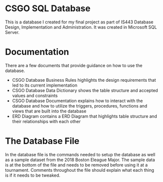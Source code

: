 # CSGO SQL Database





This is a database I created for my final project as part of IS443 Database Design, Implementation and Administration. It was created in Microsoft SQL Server.

# Documentation
There are a few documents that provide guidance on how to use the database.
- CSGO Database Business Rules highlights the design requirements that led to its current implementation  
- CSGO Database Data Dictionary shows the table structure and accepted values and constraints
- CSGO Database Documentation explains how to interact with the database and how to utilize the triggers, procedures, functions and views that are built into the database
- ERD Diagram contains a ERD Diagram that highlights table structure and their relationships with each other


# The Database File
In the database file is the commands needed to setup the database as well as a sample dataset from the 2018 Boston Eleague Major. The  sample data is at the bottom of the file and needs to be removed before using it at a tournament. Comments throughout the file should explain what each thing is if it needs to be tweaked.
